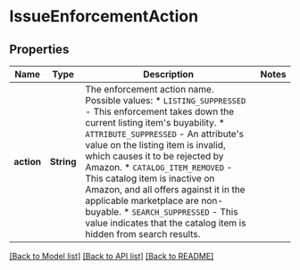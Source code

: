 # IssueEnforcementAction

## Properties

Name | Type | Description | Notes
------------ | ------------- | ------------- | -------------
**action** | **String** | The enforcement action name.   Possible values:   * `LISTING_SUPPRESSED` - This enforcement takes down the current listing item's buyability.   * `ATTRIBUTE_SUPPRESSED` - An attribute's value on the listing item is invalid, which causes it to be rejected by Amazon.   * `CATALOG_ITEM_REMOVED` - This catalog item is inactive on Amazon, and all offers against it in the applicable marketplace are non-buyable.   * `SEARCH_SUPPRESSED` - This value indicates that the catalog item is hidden from search results. | 

[[Back to Model list]](../README.md#documentation-for-models) [[Back to API list]](../README.md#documentation-for-api-endpoints) [[Back to README]](../README.md)


